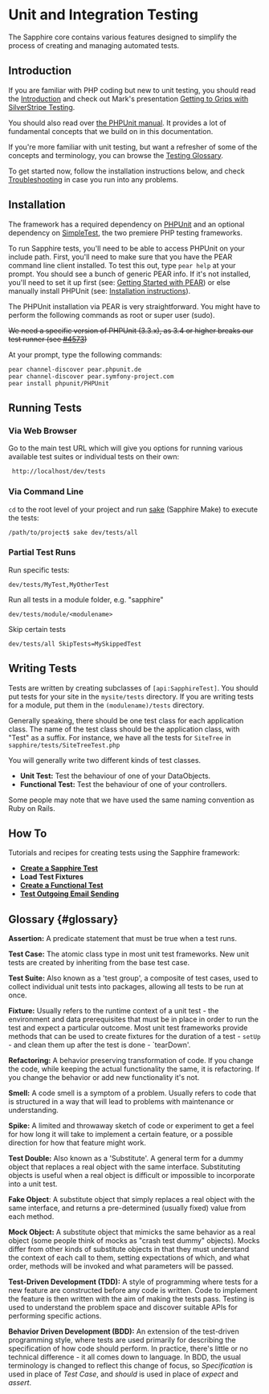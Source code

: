 # Unit and Integration Testing

The Sapphire core contains various features designed to simplify the process of creating and managing automated tests.

## Introduction

If you are familiar with PHP coding but new to unit testing, you should read the [Introduction](/topics/testing) and
check out Mark's presentation [Getting to Grips with SilverStripe
Testing](http://www.slideshare.net/maetl/getting-to-grips-with-silverstripe-testing).

You should also read over [the PHPUnit manual](http://www.phpunit.de/manual/current/en/index.html). It provides a lot of
fundamental concepts that we build on in this documentation.

If you're more familiar with unit testing, but want a refresher of some of the concepts and terminology, you can browse
the [Testing Glossary](#glossary).

To get started now, follow the installation instructions below, and check
[Troubleshooting](/topics/testing/testing-guide-troubleshooting) in case you run into any problems.

## Installation

The framework has a required dependency on [PHPUnit](http://www.phpunit.de/) and an optional dependency on
[SimpleTest](http://simpletest.org/), the two premiere PHP testing frameworks.

To run Sapphire tests, you'll need to be able to access PHPUnit on your include path. First, you'll need to make sure
that you have the PEAR command line client installed. To test this out, type `pear help` at your prompt. You should
see a bunch of generic PEAR info. If it's not installed, you'll need to set it up first (see: [Getting Started with
PEAR](http://www.sitepoint.com/article/getting-started-with-pear/)) or else manually install PHPUnit (see: [Installation
instructions](http://www.phpunit.de/pocket_guide/3.3/en/installation.html)).

The PHPUnit installation via PEAR is very straightforward.
You might have to perform the following commands as root or super user (sudo).

<del>We need a specific version of PHPUnit (3.3.x), as 3.4 or higher breaks our test runner (see [#4573](http://open.silverstripe.com/ticket/4573))</del>

At your prompt, type the following commands:

	pear channel-discover pear.phpunit.de 
	pear channel-discover pear.symfony-project.com
	pear install phpunit/PHPUnit

## Running Tests

### Via Web Browser

Go to the main test URL which will give you options for running various available test suites or individual tests on
their own:

	 http://localhost/dev/tests

### Via Command Line

`cd` to the root level of your project and run [sake](/topics/commandline) (Sapphire Make) to execute the tests:

	/path/to/project$ sake dev/tests/all


### Partial Test Runs


Run specific tests:

	dev/tests/MyTest,MyOtherTest


Run all tests in a module folder, e.g. "sapphire"

	dev/tests/module/<modulename>


Skip certain tests

	dev/tests/all SkipTests=MySkippedTest


## Writing Tests

Tests are written by creating subclasses of `[api:SapphireTest]`.  You should put tests for your site in the
`mysite/tests` directory.  If you are writing tests for a module, put them in the `(modulename)/tests` directory.

Generally speaking, there should be one test class for each application class.  The name of the test class should be the
application class, with "Test" as a suffix.  For instance, we have all the tests for `SiteTree` in
`sapphire/tests/SiteTreeTest.php`

You will generally write two different kinds of test classes.

*  **Unit Test:** Test the behaviour of one of your DataObjects.
*  **Functional Test:** Test the behaviour of one of your controllers.

Some people may note that we have used the same naming convention as Ruby on Rails.

## How To

Tutorials and recipes for creating tests using the Sapphire framework:

*  **[Create a Sapphire Test](/topics/testing//create-sapphire-test)**
*  **Load Test Fixtures**
*  **[Create a Functional Test](/topics/testing//create-functional-test)**
*  **[Test Outgoing Email Sending](/topics/testing//test-email-sending)**

## Glossary {#glossary}

**Assertion:** A predicate statement that must be true when a test runs.

**Test Case:** The atomic class type in most unit test frameworks. New unit tests are created by inheriting from the
base test case.

**Test Suite:** Also known as a 'test group', a composite of test cases, used to collect individual unit tests into
packages, allowing all tests to be run at once.

**Fixture:** Usually refers to the runtime context of a unit test - the environment and data prerequisites that must be
in place in order to run the test and expect a particular outcome. Most unit test frameworks provide methods that can be
used to create fixtures for the duration of a test - `setUp` - and clean them up after the test is done - `tearDown'.

**Refactoring:** A behavior preserving transformation of code. If you change the code, while keeping the actual
functionality the same, it is refactoring. If you change the behavior or add new functionality it's not.

**Smell:** A code smell is a symptom of a problem. Usually refers to code that is structured in a way that will lead to
problems with maintenance or understanding.

**Spike:** A limited and throwaway sketch of code or experiment to get a feel for how long it will take to implement a
certain feature, or a possible direction for how that feature might work.

**Test Double:** Also known as a 'Substitute'. A general term for a dummy object that replaces a real object with the
same interface. Substituting objects is useful when a real object is difficult or impossible to incorporate into a unit
test.

**Fake Object**: A substitute object that simply replaces a real object with the same interface, and returns a
pre-determined (usually fixed) value from each method.

**Mock Object:** A substitute object that mimicks the same behavior as a real object (some people think of mocks as
"crash test dummy" objects). Mocks differ from other kinds of substitute objects in that they must understand the
context of each call to them, setting expectations of which, and what order, methods will be invoked and what parameters
will be passed.

**Test-Driven Development (TDD):** A style of programming where tests for a new feature are constructed before any code
is written. Code to implement the feature is then written with the aim of making the tests pass. Testing is used to
understand the problem space and discover suitable APIs for performing specific actions.

**Behavior Driven Development (BDD):** An extension of the test-driven programming style, where tests are used primarily
for describing the specification of how code should perform. In practice, there's little or no technical difference - it
all comes down to language. In BDD, the usual terminology is changed to reflect this change of focus, so *Specification*
is used in place of *Test Case*, and *should* is used in place of *expect* and *assert*.
